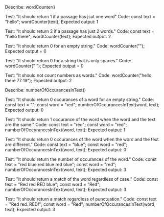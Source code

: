 Describe: wordCounter()

Test: "It should return 1 if a passage has jsut one word"
Code:
const text = "hello";
wordCounter(text);
Expected output: 1

Test: "It should return 2 if a passage has just 2 words."
Code:
const text = "hello there";
wordCounter(text);
Expected output: 2

Test: "It should return 0 for an empty string."
Code: wordCounter("");
Expected output = 0

Test: "It should return 0 for a string that is only spaces."
Code: wordCounter("                ");
Expected output = 0

Test: "It should not count numbers as words."
Code: wordCounter("hello there 77 19");
Expected output: 2

Describe: numberOfOccurancesInText()

Test: "It should return 0 occurances of a word for an empty string."
Code:
const text = "";
const word = "red";
numberOfOccurancesInText(word, text);
Expected output: 0

Test: "It should return 1 occurance of the word when the word and the text are the same."
Code:
const text = "red";
const word = "red";
numberOfOccurancesInText(word, text);
Expected output: 1

Test: "It should return 0 occurances of the word when the word and the text are different."
Code:
const text = "blue";
const word = "red";
numberOfOccurancesInText(word, text);
Expected output: 0

Test: "It should return the number of occurances of the word."
Code:
const text = "red blue red blue red blue";
const word = "red";
numberOfOccurancesInText(word, text);
Expected output: 3

Test: "It should return a match of the word regardless of case."
Code:
const text = "Red red RED blue";
const word = "Red";
numberOfOccurancesInText(word, text);
Expected output: 3

Test: "It should return a match regardless of punctuation."
Code:
const text = "Red red. RED!";
const word = "Red";
numberOfOccurancesInText(word, text);
Expected output: 3
